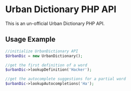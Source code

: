 Urban Dictionary PHP API
====================

This is an un-official Urban Dictionary PHP API.

## Usage Example

```PHP
//initialize UrbanDictionary API
$UrbanDic = new UrbanDictionary();

//get the first definition of a word
$urbanDic->lookupDefinition('Hacker');

//get the autocomplete suggestions for a partial word
$urbanDic->lookupAutocompletions('Ha');
```

